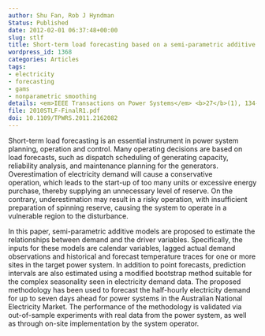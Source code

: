 ```yaml
---
author: Shu Fan, Rob J Hyndman
Status: Published
date: 2012-02-01 06:37:48+00:00
slug: stlf
title: Short-term load forecasting based on a semi-parametric additive model
wordpress_id: 1368
categories: Articles
tags:
- electricity
- forecasting
- gams
- nonparametric smoothing
details: <em>IEEE Transactions on Power Systems</em> <b>27</b>(1), 134-141
file: 2010STLF-FinalR1.pdf
doi: 10.1109/TPWRS.2011.2162082
---
```


Short-term load forecasting is an essential instrument in power system planning, operation and control. Many operating decisions are based on load forecasts, such as dispatch scheduling of generating capacity, reliability analysis, and maintenance planning for the generators. Overestimation of electricity demand will cause a conservative operation, which leads to the start-up of too many units or excessive energy purchase, thereby supplying an unnecessary level of reserve. On the contrary, underestimation may result in a risky operation, with insufficient preparation of spinning reserve, causing the system to operate in a vulnerable region to the disturbance.

In this paper, semi-parametric additive models are proposed to estimate the relationships between demand and the driver variables. Specifically, the inputs for these models are calendar variables, lagged actual demand observations and historical and forecast temperature traces for one or more sites in the target power system. In addition to point forecasts, prediction intervals are also estimated using a modified bootstrap method suitable for the complex seasonality seen in electricity demand data. The proposed methodology has been used to forecast the half-hourly electricity demand for up to seven days ahead for power systems in the Australian National Electricity Market. The performance of the methodology is validated via out-of-sample experiments with real data from the power system, as well as through on-site implementation by the system operator.
